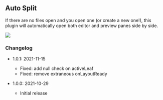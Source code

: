 ## Auto Split

If there are no files open and you open one (or create a new one!), this plugin will automatically open both editor and preview panes side by side.

![](https://raw.githubusercontent.com/jsartelle/obsidian-auto-split/master/preview.gif)

### Changelog

- 1.0.1: 2021-11-15
    - Fixed: add null check on activeLeaf
    - Fixed: remove extraneous onLayoutReady

- 1.0.0: 2021-10-29
    - Initial release